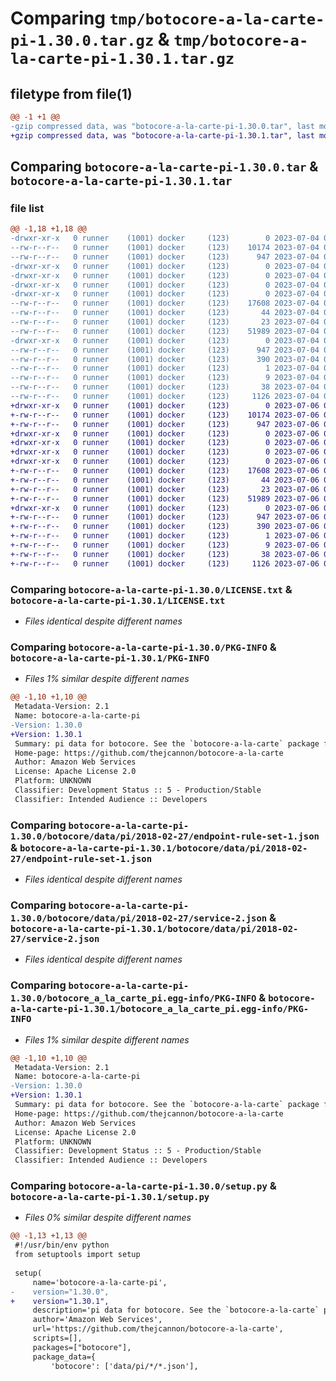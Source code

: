 # Comparing `tmp/botocore-a-la-carte-pi-1.30.0.tar.gz` & `tmp/botocore-a-la-carte-pi-1.30.1.tar.gz`

## filetype from file(1)

```diff
@@ -1 +1 @@
-gzip compressed data, was "botocore-a-la-carte-pi-1.30.0.tar", last modified: Tue Jul  4 01:44:49 2023, max compression
+gzip compressed data, was "botocore-a-la-carte-pi-1.30.1.tar", last modified: Thu Jul  6 01:45:18 2023, max compression
```

## Comparing `botocore-a-la-carte-pi-1.30.0.tar` & `botocore-a-la-carte-pi-1.30.1.tar`

### file list

```diff
@@ -1,18 +1,18 @@
-drwxr-xr-x   0 runner    (1001) docker     (123)        0 2023-07-04 01:44:49.634733 botocore-a-la-carte-pi-1.30.0/
--rw-r--r--   0 runner    (1001) docker     (123)    10174 2023-07-04 01:44:49.000000 botocore-a-la-carte-pi-1.30.0/LICENSE.txt
--rw-r--r--   0 runner    (1001) docker     (123)      947 2023-07-04 01:44:49.634733 botocore-a-la-carte-pi-1.30.0/PKG-INFO
-drwxr-xr-x   0 runner    (1001) docker     (123)        0 2023-07-04 01:44:49.630733 botocore-a-la-carte-pi-1.30.0/botocore/
-drwxr-xr-x   0 runner    (1001) docker     (123)        0 2023-07-04 01:44:49.630733 botocore-a-la-carte-pi-1.30.0/botocore/data/
-drwxr-xr-x   0 runner    (1001) docker     (123)        0 2023-07-04 01:44:49.630733 botocore-a-la-carte-pi-1.30.0/botocore/data/pi/
-drwxr-xr-x   0 runner    (1001) docker     (123)        0 2023-07-04 01:44:49.630733 botocore-a-la-carte-pi-1.30.0/botocore/data/pi/2018-02-27/
--rw-r--r--   0 runner    (1001) docker     (123)    17608 2023-07-04 01:44:02.000000 botocore-a-la-carte-pi-1.30.0/botocore/data/pi/2018-02-27/endpoint-rule-set-1.json
--rw-r--r--   0 runner    (1001) docker     (123)       44 2023-07-04 01:44:02.000000 botocore-a-la-carte-pi-1.30.0/botocore/data/pi/2018-02-27/examples-1.json
--rw-r--r--   0 runner    (1001) docker     (123)       23 2023-07-04 01:44:02.000000 botocore-a-la-carte-pi-1.30.0/botocore/data/pi/2018-02-27/paginators-1.json
--rw-r--r--   0 runner    (1001) docker     (123)    51989 2023-07-04 01:44:02.000000 botocore-a-la-carte-pi-1.30.0/botocore/data/pi/2018-02-27/service-2.json
-drwxr-xr-x   0 runner    (1001) docker     (123)        0 2023-07-04 01:44:49.634733 botocore-a-la-carte-pi-1.30.0/botocore_a_la_carte_pi.egg-info/
--rw-r--r--   0 runner    (1001) docker     (123)      947 2023-07-04 01:44:49.000000 botocore-a-la-carte-pi-1.30.0/botocore_a_la_carte_pi.egg-info/PKG-INFO
--rw-r--r--   0 runner    (1001) docker     (123)      390 2023-07-04 01:44:49.000000 botocore-a-la-carte-pi-1.30.0/botocore_a_la_carte_pi.egg-info/SOURCES.txt
--rw-r--r--   0 runner    (1001) docker     (123)        1 2023-07-04 01:44:49.000000 botocore-a-la-carte-pi-1.30.0/botocore_a_la_carte_pi.egg-info/dependency_links.txt
--rw-r--r--   0 runner    (1001) docker     (123)        9 2023-07-04 01:44:49.000000 botocore-a-la-carte-pi-1.30.0/botocore_a_la_carte_pi.egg-info/top_level.txt
--rw-r--r--   0 runner    (1001) docker     (123)       38 2023-07-04 01:44:49.634733 botocore-a-la-carte-pi-1.30.0/setup.cfg
--rw-r--r--   0 runner    (1001) docker     (123)     1126 2023-07-04 01:44:49.000000 botocore-a-la-carte-pi-1.30.0/setup.py
+drwxr-xr-x   0 runner    (1001) docker     (123)        0 2023-07-06 01:45:18.967022 botocore-a-la-carte-pi-1.30.1/
+-rw-r--r--   0 runner    (1001) docker     (123)    10174 2023-07-06 01:45:18.000000 botocore-a-la-carte-pi-1.30.1/LICENSE.txt
+-rw-r--r--   0 runner    (1001) docker     (123)      947 2023-07-06 01:45:18.967022 botocore-a-la-carte-pi-1.30.1/PKG-INFO
+drwxr-xr-x   0 runner    (1001) docker     (123)        0 2023-07-06 01:45:18.963022 botocore-a-la-carte-pi-1.30.1/botocore/
+drwxr-xr-x   0 runner    (1001) docker     (123)        0 2023-07-06 01:45:18.963022 botocore-a-la-carte-pi-1.30.1/botocore/data/
+drwxr-xr-x   0 runner    (1001) docker     (123)        0 2023-07-06 01:45:18.963022 botocore-a-la-carte-pi-1.30.1/botocore/data/pi/
+drwxr-xr-x   0 runner    (1001) docker     (123)        0 2023-07-06 01:45:18.963022 botocore-a-la-carte-pi-1.30.1/botocore/data/pi/2018-02-27/
+-rw-r--r--   0 runner    (1001) docker     (123)    17608 2023-07-06 01:44:40.000000 botocore-a-la-carte-pi-1.30.1/botocore/data/pi/2018-02-27/endpoint-rule-set-1.json
+-rw-r--r--   0 runner    (1001) docker     (123)       44 2023-07-06 01:44:40.000000 botocore-a-la-carte-pi-1.30.1/botocore/data/pi/2018-02-27/examples-1.json
+-rw-r--r--   0 runner    (1001) docker     (123)       23 2023-07-06 01:44:40.000000 botocore-a-la-carte-pi-1.30.1/botocore/data/pi/2018-02-27/paginators-1.json
+-rw-r--r--   0 runner    (1001) docker     (123)    51989 2023-07-06 01:44:40.000000 botocore-a-la-carte-pi-1.30.1/botocore/data/pi/2018-02-27/service-2.json
+drwxr-xr-x   0 runner    (1001) docker     (123)        0 2023-07-06 01:45:18.967022 botocore-a-la-carte-pi-1.30.1/botocore_a_la_carte_pi.egg-info/
+-rw-r--r--   0 runner    (1001) docker     (123)      947 2023-07-06 01:45:18.000000 botocore-a-la-carte-pi-1.30.1/botocore_a_la_carte_pi.egg-info/PKG-INFO
+-rw-r--r--   0 runner    (1001) docker     (123)      390 2023-07-06 01:45:18.000000 botocore-a-la-carte-pi-1.30.1/botocore_a_la_carte_pi.egg-info/SOURCES.txt
+-rw-r--r--   0 runner    (1001) docker     (123)        1 2023-07-06 01:45:18.000000 botocore-a-la-carte-pi-1.30.1/botocore_a_la_carte_pi.egg-info/dependency_links.txt
+-rw-r--r--   0 runner    (1001) docker     (123)        9 2023-07-06 01:45:18.000000 botocore-a-la-carte-pi-1.30.1/botocore_a_la_carte_pi.egg-info/top_level.txt
+-rw-r--r--   0 runner    (1001) docker     (123)       38 2023-07-06 01:45:18.967022 botocore-a-la-carte-pi-1.30.1/setup.cfg
+-rw-r--r--   0 runner    (1001) docker     (123)     1126 2023-07-06 01:45:18.000000 botocore-a-la-carte-pi-1.30.1/setup.py
```

### Comparing `botocore-a-la-carte-pi-1.30.0/LICENSE.txt` & `botocore-a-la-carte-pi-1.30.1/LICENSE.txt`

 * *Files identical despite different names*

### Comparing `botocore-a-la-carte-pi-1.30.0/PKG-INFO` & `botocore-a-la-carte-pi-1.30.1/PKG-INFO`

 * *Files 1% similar despite different names*

```diff
@@ -1,10 +1,10 @@
 Metadata-Version: 2.1
 Name: botocore-a-la-carte-pi
-Version: 1.30.0
+Version: 1.30.1
 Summary: pi data for botocore. See the `botocore-a-la-carte` package for more info.
 Home-page: https://github.com/thejcannon/botocore-a-la-carte
 Author: Amazon Web Services
 License: Apache License 2.0
 Platform: UNKNOWN
 Classifier: Development Status :: 5 - Production/Stable
 Classifier: Intended Audience :: Developers
```

### Comparing `botocore-a-la-carte-pi-1.30.0/botocore/data/pi/2018-02-27/endpoint-rule-set-1.json` & `botocore-a-la-carte-pi-1.30.1/botocore/data/pi/2018-02-27/endpoint-rule-set-1.json`

 * *Files identical despite different names*

### Comparing `botocore-a-la-carte-pi-1.30.0/botocore/data/pi/2018-02-27/service-2.json` & `botocore-a-la-carte-pi-1.30.1/botocore/data/pi/2018-02-27/service-2.json`

 * *Files identical despite different names*

### Comparing `botocore-a-la-carte-pi-1.30.0/botocore_a_la_carte_pi.egg-info/PKG-INFO` & `botocore-a-la-carte-pi-1.30.1/botocore_a_la_carte_pi.egg-info/PKG-INFO`

 * *Files 1% similar despite different names*

```diff
@@ -1,10 +1,10 @@
 Metadata-Version: 2.1
 Name: botocore-a-la-carte-pi
-Version: 1.30.0
+Version: 1.30.1
 Summary: pi data for botocore. See the `botocore-a-la-carte` package for more info.
 Home-page: https://github.com/thejcannon/botocore-a-la-carte
 Author: Amazon Web Services
 License: Apache License 2.0
 Platform: UNKNOWN
 Classifier: Development Status :: 5 - Production/Stable
 Classifier: Intended Audience :: Developers
```

### Comparing `botocore-a-la-carte-pi-1.30.0/setup.py` & `botocore-a-la-carte-pi-1.30.1/setup.py`

 * *Files 0% similar despite different names*

```diff
@@ -1,13 +1,13 @@
 #!/usr/bin/env python
 from setuptools import setup
 
 setup(
     name='botocore-a-la-carte-pi',
-    version="1.30.0",
+    version="1.30.1",
     description='pi data for botocore. See the `botocore-a-la-carte` package for more info.',
     author='Amazon Web Services',
     url='https://github.com/thejcannon/botocore-a-la-carte',
     scripts=[],
     packages=["botocore"],
     package_data={
         'botocore': ['data/pi/*/*.json'],
```

